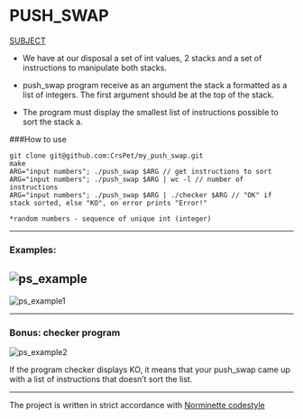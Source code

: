 # PUSH_SWAP

[SUBJECT](subject/en.subject.pdf "push_swap subject")

* We have at our disposal a set of int values, 2 stacks and a set of instructions to manipulate both stacks. 

* push_swap program receive as an argument the stack a formatted as a list of integers. The first argument should be at the top of the stack.
* The program must display the smallest list of instructions possible to sort the stack a.

###How to use
```
git clone git@github.com:CrsPet/my_push_swap.git
make
ARG="input numbers"; ./push_swap $ARG // get instructions to sort
ARG="input numbers"; ./push_swap $ARG | wc -l // number of instructions
ARG="input numbers"; ./push_swap $ARG | ./checker $ARG // "ОК" if stack sorted, else "KO", on error prints "Error!"

*random numbers - sequence of unique int (integer)

```
---

### Examples:

![ps_example](https://user-images.githubusercontent.com/93244882/151348451-9ff81eab-9409-4b75-a591-2e6cebaa5b08.jpg)
---
![ps_example1](https://user-images.githubusercontent.com/93244882/151348586-4bdf01ed-fdc8-4100-959b-eee887393751.jpg)

---
### Bonus: checker program

![ps_example2](https://user-images.githubusercontent.com/93244882/151348623-0c210cea-88ef-4770-aae2-a3c519955734.png)

If the program checker displays KO, it means that your push_swap came up with
a list of instructions that doesn’t sort the list. 

---
The project is written in strict accordance with [Norminette codestyle](https://github.com/42School/norminette)

